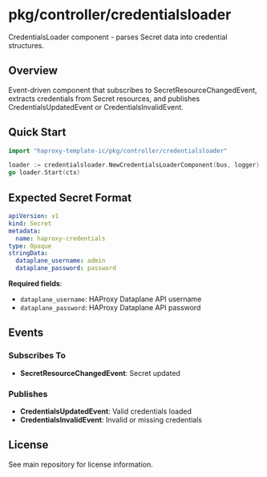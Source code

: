 # pkg/controller/credentialsloader

CredentialsLoader component - parses Secret data into credential structures.

## Overview

Event-driven component that subscribes to SecretResourceChangedEvent, extracts credentials from Secret resources, and publishes CredentialsUpdatedEvent or CredentialsInvalidEvent.

## Quick Start

```go
import "haproxy-template-ic/pkg/controller/credentialsloader"

loader := credentialsloader.NewCredentialsLoaderComponent(bus, logger)
go loader.Start(ctx)
```

## Expected Secret Format

```yaml
apiVersion: v1
kind: Secret
metadata:
  name: haproxy-credentials
type: Opaque
stringData:
  dataplane_username: admin
  dataplane_password: password
```

**Required fields**:
- `dataplane_username`: HAProxy Dataplane API username
- `dataplane_password`: HAProxy Dataplane API password

## Events

### Subscribes To

- **SecretResourceChangedEvent**: Secret updated

### Publishes

- **CredentialsUpdatedEvent**: Valid credentials loaded
- **CredentialsInvalidEvent**: Invalid or missing credentials

## License

See main repository for license information.
